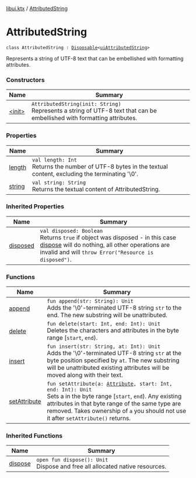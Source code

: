[libui.ktx](../index.md) / [AttributedString](./index.md)

# AttributedString

`class AttributedString : `[`Disposable`](../-disposable/index.md)`<`[`uiAttributedString`](../../libui/ui-attributed-string.md)`>`

Represents a string of UTF-8 text that can be embellished with formatting attributes.

### Constructors

| Name | Summary |
|---|---|
| [&lt;init&gt;](-init-.md) | `AttributedString(init: String)`<br>Represents a string of UTF-8 text that can be embellished with formatting attributes. |

### Properties

| Name | Summary |
|---|---|
| [length](length.md) | `val length: Int`<br>Returns the number of UTF-8 bytes in the textual content, excluding the terminating '\\0'. |
| [string](string.md) | `val string: String`<br>Returns the textual content of AttributedString. |

### Inherited Properties

| Name | Summary |
|---|---|
| [disposed](../-disposable/disposed.md) | `val disposed: Boolean`<br>Returns `true` if object was disposed - in this case [dispose](../-disposable/dispose.md) will do nothing, all other operations are invalid and will `throw Error("Resource is disposed")`. |

### Functions

| Name | Summary |
|---|---|
| [append](append.md) | `fun append(str: String): Unit`<br>Adds the '\\0'-terminated UTF-8 string `str` to the end. The new substring will be unattributed. |
| [delete](delete.md) | `fun delete(start: Int, end: Int): Unit`<br>Deletes the characters and attributes in the byte range \[`start`, `end`). |
| [insert](insert.md) | `fun insert(str: String, at: Int): Unit`<br>Adds the '\\0'-terminated UTF-8 string `str` at the byte position specified by `at`. The new substring will be unattributed existing attributes will be moved along with their text. |
| [setAttribute](set-attribute.md) | `fun setAttribute(a: `[`Attribute`](../-attribute/index.md)`, start: Int, end: Int): Unit`<br>Sets a in the byte range \[`start`, `end`). Any existing attributes in that byte range of the same type are removed. Takes ownership of `a` you should not use it after `setAttribute()` returns. |

### Inherited Functions

| Name | Summary |
|---|---|
| [dispose](../-disposable/dispose.md) | `open fun dispose(): Unit`<br>Dispose and free all allocated native resources. |
